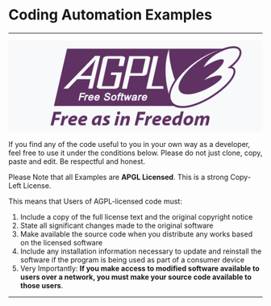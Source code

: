 # Coding Automation Examples
------
![](https://github.com/TitusQuinctiusFlamininus/Code-Automation-Examples/blob/main/Images/agpl.png)

If you find any of the code useful to you in your own way as a developer, feel free to use it under the conditions below.
Please do not just clone, copy, paste and edit. Be respectful
and honest. 

Please Note that all Examples are **APGL Licensed**. This is a strong Copy-Left License. 

This means that Users of AGPL-licensed code must:

1. Include a copy of the full license text and the original copyright notice
2. State all significant changes made to the original software
3. Make available the source code when you distribute any works based on the licensed software
4. Include any installation information necessary to update and reinstall the software if the program is being used as part of a consumer device
5. Very Importantly: **If you make access to modified software available to users over a network, you must make your source code available to those users**.

------
